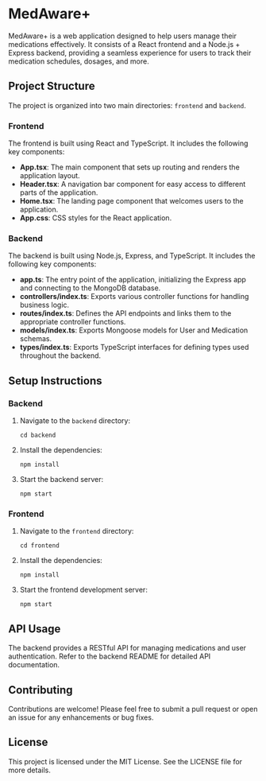# MedAware+

MedAware+ is a web application designed to help users manage their medications effectively. It consists of a React frontend and a Node.js + Express backend, providing a seamless experience for users to track their medication schedules, dosages, and more.

## Project Structure

The project is organized into two main directories: `frontend` and `backend`.

### Frontend

The frontend is built using React and TypeScript. It includes the following key components:

- **App.tsx**: The main component that sets up routing and renders the application layout.
- **Header.tsx**: A navigation bar component for easy access to different parts of the application.
- **Home.tsx**: The landing page component that welcomes users to the application.
- **App.css**: CSS styles for the React application.

### Backend

The backend is built using Node.js, Express, and TypeScript. It includes the following key components:

- **app.ts**: The entry point of the application, initializing the Express app and connecting to the MongoDB database.
- **controllers/index.ts**: Exports various controller functions for handling business logic.
- **routes/index.ts**: Defines the API endpoints and links them to the appropriate controller functions.
- **models/index.ts**: Exports Mongoose models for User and Medication schemas.
- **types/index.ts**: Exports TypeScript interfaces for defining types used throughout the backend.

## Setup Instructions

### Backend

1. Navigate to the `backend` directory:
   ```
   cd backend
   ```

2. Install the dependencies:
   ```
   npm install
   ```

3. Start the backend server:
   ```
   npm start
   ```

### Frontend

1. Navigate to the `frontend` directory:
   ```
   cd frontend
   ```

2. Install the dependencies:
   ```
   npm install
   ```

3. Start the frontend development server:
   ```
   npm start
   ```

## API Usage

The backend provides a RESTful API for managing medications and user authentication. Refer to the backend README for detailed API documentation.

## Contributing

Contributions are welcome! Please feel free to submit a pull request or open an issue for any enhancements or bug fixes.

## License

This project is licensed under the MIT License. See the LICENSE file for more details.
